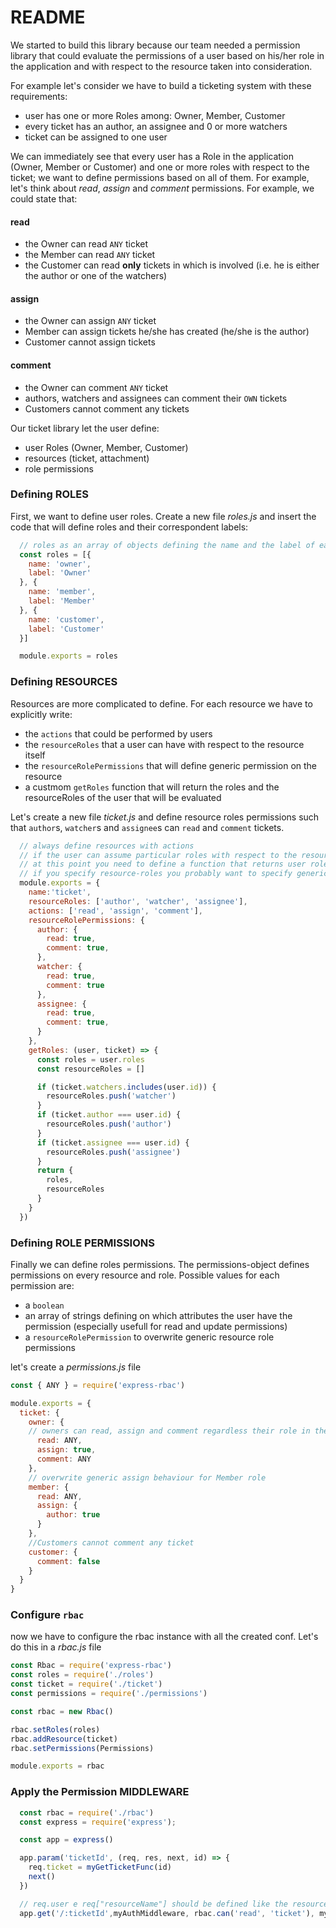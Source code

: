 # README
We started to build this library because our team needed a permission library that could evaluate the permissions of a user based on his/her role in the application and with respect to the resource taken into consideration.

For example let's consider we have to build a ticketing system with these requirements:
  - user has one or more Roles among: Owner, Member, Customer
  - every ticket has an author, an assignee and 0 or more watchers
  - ticket can be assigned to one user

We can immediately see that every user has a Role in the application (Owner, Member or Customer) and one or more roles with respect to the ticket; we want to define permissions based on all of them.
For example, let's think about *read*, *assign* and *comment* permissions. For example, we could state that:

#### read
  - the Owner can read `ANY` ticket
  - the Member can read  `ANY` ticket
  - the Customer can read **only**  tickets in which is involved (i.e. he is either the author or one of the watchers)

#### assign
  - the Owner can assign `ANY` ticket
  - Member can assign tickets he/she has created (he/she is the author)
  - Customer cannot assign tickets

#### comment
  - the Owner can comment `ANY` ticket
  - authors, watchers and assignees can comment their `OWN` tickets
  - Customers cannot comment any tickets

Our ticket library let the user define:
  - user Roles (Owner, Member, Customer)
  - resources (ticket, attachment)
  - role permissions

### Defining **ROLES**
First, we want to define user roles. Create a new file *roles.js* and insert the code that will define roles and their correspondent labels:

```js
  // roles as an array of objects defining the name and the label of each one
  const roles = [{
    name: 'owner',
    label: 'Owner'
  }, {
    name: 'member',
    label: 'Member'
  }, {
    name: 'customer',
    label: 'Customer'
  }]

  module.exports = roles

```

### Defining **RESOURCES**
Resources are more complicated to define.
For each resource we have to explicitly write:
- the `actions` that could be performed by users
- the `resourceRoles` that a user can have with respect to the resource itself
- the `resourceRolePermissions` that will define generic permission on the resource
- a custmom `getRoles` function that will return the roles and the resourceRoles of the user that will be evaluated

Let's create a new file *ticket.js* and define resource roles permissions such that `author`s, `watcher`s and `assignee`s can `read` and `comment` tickets.

```js
  // always define resources with actions
  // if the user can assume particular roles with respect to the resource you have to specify resource-roles
  // at this point you need to define a function that returns user roles and user resource-roles
  // if you specify resource-roles you probably want to specify generic resource-role permissions for every action
  module.exports = {
    name:'ticket',
    resourceRoles: ['author', 'watcher', 'assignee'],
    actions: ['read', 'assign', 'comment'],
    resourceRolePermissions: {
      author: {
        read: true,
        comment: true,
      },
      watcher: {
        read: true,
        comment: true
      },
      assignee: {
        read: true,
        comment: true,
      }
    },
    getRoles: (user, ticket) => {
      const roles = user.roles
      const resourceRoles = []

      if (ticket.watchers.includes(user.id)) {
        resourceRoles.push('watcher')
      }
      if (ticket.author === user.id) {
        resourceRoles.push('author')
      }
      if (ticket.assignee === user.id) {
        resourceRoles.push('assignee')
      }
      return {
        roles,
        resourceRoles
      }
    }
  })
```
### Defining **ROLE PERMISSIONS**
Finally we can define roles permissions. The permissions-object defines permissions on every resource and role.
Possible values for each permission are:
- a `boolean`
- an array of strings defining on which attributes the user have the permission (especially usefull for read and update permissions)
- a `resourceRolePermission` to overwrite generic resource role permissions

let's create a *permissions.js* file
```js
const { ANY } = require('express-rbac')

module.exports = {
  ticket: {
    owner: {
    // owners can read, assign and comment regardless their role in the ticket
      read: ANY,
      assign: true,
      comment: ANY
    },
    // overwrite generic assign behaviour for Member role
    member: {
      read: ANY,
      assign: {
        author: true
      }
    },
    //Customers cannot comment any ticket
    customer: {
      comment: false
    }
  }
}
```

### Configure `rbac`
now we have to configure the rbac instance with all the created conf. Let's do this in a *rbac.js* file
```js
const Rbac = require('express-rbac')
const roles = require('./roles')
const ticket = require('./ticket')
const permissions = require('./permissions')

const rbac = new Rbac()

rbac.setRoles(roles)
rbac.addResource(ticket)
rbac.setPermissions(Permissions)

module.exports = rbac
```

### Apply the Permission **MIDDLEWARE**
```js
  const rbac = require('./rbac')
  const express = require('express');

  const app = express()

  app.param('ticketId', (req, res, next, id) => {
    req.ticket = myGetTicketFunc(id)
    next()
  })

  // req.user e req["resourceName"] should be defined like the resource we want to test permissions on
  app.get('/:ticketId',myAuthMiddleware, rbac.can('read', 'ticket'), myGetTicketController)
```

